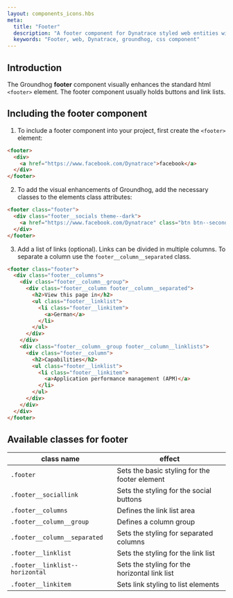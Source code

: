```yaml
---
layout: components_icons.hbs
meta:
  title: "Footer"
  description: "A footer component for Dynatrace styled web entities with css and markup examples."
  keywords: "Footer, web, Dynatrace, groundhog, css component"
---
```


## Introduction
The Groundhog **footer** component visually enhances the standard html `<footer>` element. The footer component usually holds buttons and link lists.

## Including the footer component
1. To include a footer component into your project, first create the `<footer>` element:
```html
<footer>
  <div>
    <a href="https://www.facebook.com/Dynatrace">facebook</a>
  </div>
</footer>
```

2. To add the visual enhancements of Groundhog, add the necessary classes to the elements class attributes:
```html
<footer class="footer">
  <div class="footer__socials theme--dark">
    <a href="https://www.facebook.com/Dynatrace" class="btn btn--secondary footer__sociallink">facebook</a>
  </div>
</footer>
```

3. Add a list of links (optional). Links can be divided in multiple columns. To separate a column use the `footer__column__separated` class.

```html
<footer class="footer">
  <div class="footer__columns">
    <div class="footer__column__group">
      <div class="footer__column footer__column__separated">
        <h2>View this page in</h2>
        <ul class="footer__linklist">
          <li class="footer__linkitem">
            <a>German</a>
          </li>
        </ul>
      </div>
    </div>
    <div class="footer__column__group footer__column__linklists">
      <div class="footer__column">
        <h2>Capabilities</h2>
        <ul class="footer__linklist">
          <li class="footer__linkitem">
            <a>Application performance management (APM)</a>
          </li>
        </ul>
      </div>
    </div>
  </div>
</footer>
```

## Available classes for footer
| class name | effect |
|------------|--------|
| `.footer` | Sets the basic styling for the footer element |
| `.footer__sociallink` | Sets the styling for the social buttons |
| `.footer__columns` | Defines the link list area |
| `.footer__column__group` | Defines a column group |
| `.footer__column__separated` | Sets the styling for separated columns |
| `.footer__linklist` | Sets the styling for the link list |
| `.footer__linklist--horizontal` | Sets the styling for the horizontal link list |
| `.footer__linkitem` | Sets link styling to list elements |
